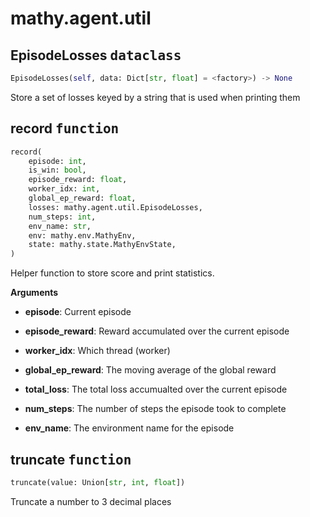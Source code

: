 # mathy.agent.util

## EpisodeLosses <kbd>dataclass</kbd>
```python
EpisodeLosses(self, data: Dict[str, float] = <factory>) -> None
```
Store a set of losses keyed by a string that is used when printing them
## record <kbd>function</kbd>
```python
record(
    episode: int, 
    is_win: bool, 
    episode_reward: float, 
    worker_idx: int, 
    global_ep_reward: float, 
    losses: mathy.agent.util.EpisodeLosses, 
    num_steps: int, 
    env_name: str, 
    env: mathy.env.MathyEnv, 
    state: mathy.state.MathyEnvState, 
)
```
Helper function to store score and print statistics.

__Arguments__


- __episode__: Current episode

- __episode_reward__: Reward accumulated over the current episode

- __worker_idx__: Which thread (worker)

- __global_ep_reward__: The moving average of the global reward

- __total_loss__: The total loss accumualted over the current episode

- __num_steps__: The number of steps the episode took to complete

- __env_name__: The environment name for the episode

## truncate <kbd>function</kbd>
```python
truncate(value: Union[str, int, float])
```
Truncate a number to 3 decimal places
